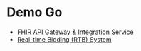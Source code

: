 # Demo Go
- [FHIR API Gateway & Integration Service](fhir-gateway)
- [Real-time Bidding (RTB) System](real-time-bidding)
